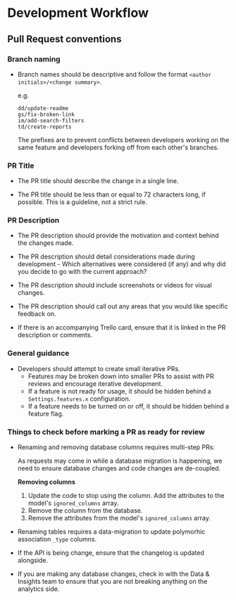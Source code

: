 # Development Workflow

## Pull Request conventions

### Branch naming

- Branch names should be descriptive and follow the format `<author initials>/<change summary>`.

  e.g.

  ```
  dd/update-readme
  gs/fix-broken-link
  im/add-search-filters
  td/create-reports
  ```

  The prefixes are to prevent conflicts between developers working on the same feature and developers forking off from each other's branches.

### PR Title

- The PR title should describe the change in a single line.

- The PR title should be less than or equal to 72 characters long, if possible. This is a guideline, not a strict rule.

### PR Description

- The PR description should provide the motivation and context behind the changes made.

- The PR description should detail considerations made during development - Which alternatives were considered (if any) and why did you decide to go with the current approach?

- The PR description should include screenshots or videos for visual changes.

- The PR description should call out any areas that you would like specific feedback on.

- If there is an accompanying Trello card, ensure that it is linked in the PR description or comments.

### General guidance

- Developers should attempt to create small iterative PRs.
  - Features may be broken down into smaller PRs to assist with PR reviews and encourage iterative development.
  - If a feature is not ready for usage, it should be hidden behind a `Settings.features.x` configuration.
  - If a feature needs to be turned on or off, it should be hidden behind a feature flag.

### Things to check before marking a PR as ready for review

- Renaming and removing database columns requires multi-step PRs:

  As requests may come in while a database migration is happening, we need to ensure database changes and code changes are de-coupled.

  **Removing columns**

  1. Update the code to stop using the column. Add the attributes to the model's `ignored_columns` array.
  2. Remove the column from the database.
  3. Remove the attributes from the model's `ignored_columns` array.

- Renaming tables requires a data-migration to update polymorhic association `_type` columns.

- If the API is being change, ensure that the changelog is updated alongside.

- If you are making any database changes, check in with the Data & Insights team to ensure that you are not breaking anything on the analytics side.
